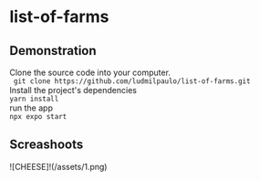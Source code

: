 # list-of-farms

## Demonstration

Clone the source code into your computer. <br>
` git clone https://github.com/ludmilpaulo/list-of-farms.git`<br>
Install the project's dependencies <br>
`yarn install`<br>
run the app <br>
`npx expo start`<br>

## Screashoots

![CHEESE]!(/assets/1.png)
